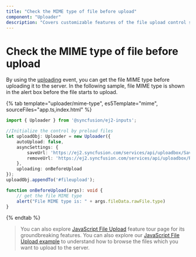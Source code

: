 ```yaml
---
title: "Check the MIME type of file before upload"
component: "Uploader"
description: "Covers customizable features of the file upload control such as a preview image, invisible upload, progress bar, sort the file list and more."
---
```


# Check the MIME type of file before upload

By using the [uploading](../../api/uploader/#uploading) event, you can get the file MIME type before uploading it to the server.
In the following sample, file MIME type is shown in the alert box before the file starts to upload.

{% tab template="uploader/mime-type", es5Template="mime", sourceFiles="app.ts,index.html" %}

```typescript
import { Uploader } from '@syncfusion/ej2-inputs';

//Initialize the control by preload files
let uploadObj: Uploader = new Uploader({
    autoUpload: false,
    asyncSettings: {
        saveUrl: 'https://ej2.syncfusion.com/services/api/uploadbox/Save',
        removeUrl: 'https://ej2.syncfusion.com/services/api/uploadbox/Remove'
    },
    uploading: onBeforeUpload
});
uploadObj.appendTo('#fileupload');

function onBeforeUpload(args): void {
    // get the file MIME type
    alert("File MIME type is: " + args.fileData.rawFile.type)
}

```

{% endtab %}

> You can also explore [JavaScript File Upload](https://www.syncfusion.com/javascript-ui-controls/js-file-upload) feature tour page for its groundbreaking features. You can also explore our [JavaScript File Upload example](https://ej2.syncfusion.com/demos/#/material/uploader/default.html) to understand how to browse the files which you want to upload to the server.